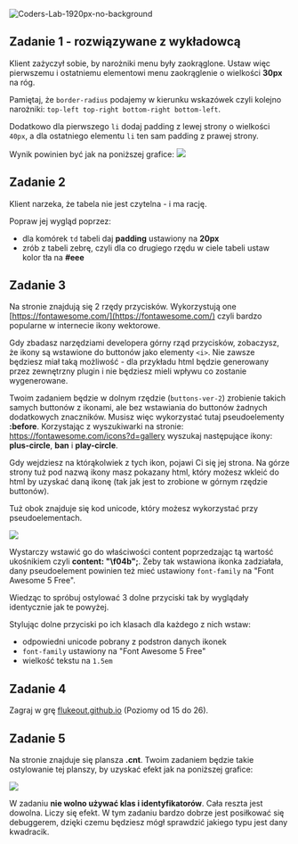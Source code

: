 ![Coders-Lab-1920px-no-background](https://user-images.githubusercontent.com/152855/73064373-5ed69780-3ea1-11ea-8a71-3d370a5e7dd8.png)


## Zadanie 1 - rozwiązywane z wykładowcą

Klient zażyczył sobie, by narożniki menu były zaokrąglone. Ustaw więc pierwszemu i ostatniemu elementowi menu zaokrąglenie o wielkości **30px** na róg.

Pamiętaj, że `border-radius` podajemy w kierunku wskazówek czyli kolejno narożniki: `top-left top-right bottom-right bottom-left`.

Dodatkowo dla pierwszego `li` dodaj padding z lewej strony o wielkości `40px`, a dla ostatniego elementu `li` ten sam padding z prawej strony.

Wynik powinien być jak na poniższej grafice:
![](images/menu.png)


## Zadanie 2 

Klient narzeka, że tabela nie jest czytelna - i ma rację.

Popraw jej wygląd poprzez:
- dla komórek `td` tabeli daj **padding** ustawiony na **20px**
- zrób z tabeli zebrę, czyli dla co drugiego rzędu w ciele tabeli ustaw kolor tła na **#eee**


## Zadanie 3

Na stronie znajdują się 2 rzędy przycisków.
Wykorzystują one [https://fontawesome.com/](https://fontawesome.com/) czyli bardzo popularne w internecie ikony wektorowe.

Gdy zbadasz narzędziami developera górny rząd przycisków, zobaczysz, że ikony są wstawione do buttonów jako elementy `<i>`.
Nie zawsze będziesz miał taką możliwość - dla przykładu html będzie generowany przez zewnętrzny plugin i nie będziesz mieli wpływu co zostanie wygenerowane.

Twoim zadaniem będzie w dolnym rzędzie (`buttons-ver-2`) zrobienie takich samych buttonów z ikonami, ale bez wstawiania do buttonów żadnych dodatkowych znaczników. Musisz więc wykorzystać tutaj pseudoelementy **:before**.
Korzystając z wyszukiwarki na stronie: https://fontawesome.com/icons?d=gallery wyszukaj następujące ikony: **plus-circle**, **ban** i **play-circle**.
 
Gdy wejdziesz na którąkolwiek z tych ikon, pojawi Ci się jej strona. Na górze strony tuż pod nazwą ikony masz pokazany html, który możesz wkleić do html by uzyskać daną ikonę (tak jak jest to zrobione w górnym rzędzie buttonów). 

Tuż obok znajduje się kod unicode, który możesz wykorzystać przy pseudoelementach. 

![](images/fontawesome-unicode.png)
 
Wystarczy wstawić go do właściwości content poprzedzając tą wartość ukośnikiem czyli **content: "\f04b";**. Żeby tak wstawiona ikonka zadziałała, dany pseudoelement powinien też mieć ustawiony `font-family` na "Font Awesome 5 Free".

Wiedząc to spróbuj ostylować 3 dolne przyciski tak by wyglądały identycznie jak te powyżej.

Stylując dolne przyciski po ich klasach dla każdego z nich wstaw:
- odpowiedni unicode pobrany z podstron danych ikonek
- `font-family` ustawiony na "Font Awesome 5 Free"
- wielkość tekstu na `1.5em`


## Zadanie 4

Zagraj w grę [flukeout.github.io](http://flukeout.github.io/) (Poziomy od 15 do 26).


## Zadanie 5

Na stronie znajduje się plansza **.cnt**. Twoim zadaniem będzie takie ostylowanie tej planszy, by uzyskać efekt jak na poniższej grafice:

![](images/face.png)

W zadaniu **nie wolno używać klas i identyfikatorów**. Cała reszta jest dowolna. Liczy się efekt.
W tym zadaniu bardzo dobrze jest posiłkować się debuggerem, dzięki czemu będziesz mógł sprawdzić jakiego typu jest dany kwadracik.

